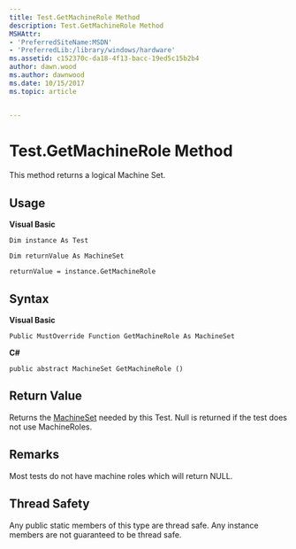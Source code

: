 ```yaml
---
title: Test.GetMachineRole Method
description: Test.GetMachineRole Method
MSHAttr:
- 'PreferredSiteName:MSDN'
- 'PreferredLib:/library/windows/hardware'
ms.assetid: c152370c-da18-4f13-bacc-19ed5c15b2b4
author: dawn.wood
ms.author: dawnwood
ms.date: 10/15/2017
ms.topic: article


---
```


# Test.GetMachineRole Method


This method returns a logical Machine Set.

## <span id="Usage"></span><span id="usage"></span><span id="USAGE"></span>Usage


**Visual Basic**

`Dim instance As Test`

`Dim returnValue As MachineSet`

`returnValue = instance.GetMachineRole`

## <span id="Syntax"></span><span id="syntax"></span><span id="SYNTAX"></span>Syntax


**Visual Basic**

`Public MustOverride Function GetMachineRole As MachineSet`

**C#**

`public abstract MachineSet GetMachineRole ()`

## <span id="Return_Value"></span><span id="return_value"></span><span id="RETURN_VALUE"></span>Return Value


Returns the [MachineSet](machineset-class.md) needed by this Test. Null is returned if the test does not use MachineRoles.

## <span id="Remarks"></span><span id="remarks"></span><span id="REMARKS"></span>Remarks


Most tests do not have machine roles which will return NULL.

## <span id="Thread_Safety"></span><span id="thread_safety"></span><span id="THREAD_SAFETY"></span>Thread Safety


Any public static members of this type are thread safe. Any instance members are not guaranteed to be thread safe.

 

 






